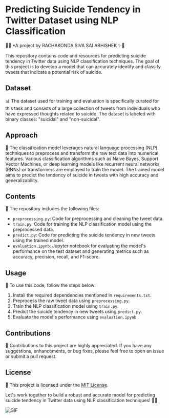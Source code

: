 # Predicting Suicide Tendency in Twitter Dataset using NLP Classification

🔮✨ *A project by RACHAKONDA SIVA SAI ABHISHEK ✨🔮

This repository contains code and resources for predicting suicide tendency in Twitter data using NLP classification techniques. The goal of this project is to develop a model that can accurately identify and classify tweets that indicate a potential risk of suicide. 

## Dataset

📊 The dataset used for training and evaluation is specifically curated for this task and consists of a large collection of tweets from individuals who have expressed thoughts related to suicide. The dataset is labeled with binary classes: "suicidal" and "non-suicidal". 

## Approach

📝 The classification model leverages natural language processing (NLP) techniques to preprocess and transform the raw text data into numerical features. Various classification algorithms such as Naive Bayes, Support Vector Machines, or deep learning models like recurrent neural networks (RNNs) or transformers are employed to train the model. The trained model aims to predict the tendency of suicide in tweets with high accuracy and generalizability.

## Contents

📁 The repository includes the following files:

- `preprocessing.py`: Code for preprocessing and cleaning the tweet data.
- `train.py`: Code for training the NLP classification model using the preprocessed data.
- `predict.py`: Code for predicting the suicide tendency in new tweets using the trained model.
- `evaluation.ipynb`: Jupyter notebook for evaluating the model's performance on the test dataset and generating metrics such as accuracy, precision, recall, and F1-score.

## Usage

🚀 To use this code, follow the steps below:

1. Install the required dependencies mentioned in `requirements.txt`.
2. Preprocess the raw tweet data using `preprocessing.py`.
3. Train the NLP classification model using `train.py`.
4. Predict the suicide tendency in new tweets using `predict.py`.
5. Evaluate the model's performance using `evaluation.ipynb`.

## Contributions

🤝 Contributions to this project are highly appreciated. If you have any suggestions, enhancements, or bug fixes, please feel free to open an issue or submit a pull request.

## License

📜 This project is licensed under the [MIT License](LICENSE).

Let's work together to build a robust and accurate model for predicting suicide tendency in Twitter data using NLP classification techniques! 💪🌟

![GIF](https://example.com/your-gif.gif)

